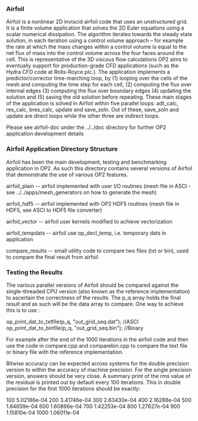 ### Airfoil

Airfoil is a nonlinear 2D inviscid airfoil code that uses an unstructured grid. It is a finite volume application that
solves the 2D Euler equations using a scalar numerical dissipation. The algorithm iterates towards the steady state
solution, in each iteration using a control volume approach – for example the rate at which the mass changes within a
control volume is equal to the net flux of mass into the control volume across the four faces around the cell. This is
representative of the 3D viscous flow calculations OP2 aims to eventually support for production-grade CFD applications
(such as the Hydra CFD code at Rolls-Royce plc.). The application implements a predictor/corrector time-marching
loop, by (1) looping over the cells of the mesh and computing the time step for each cell, (2) computing the flux over
internal edges (3) computing the flux over boundary edges (4) updating the solution and (5) saving the old solution
before repeating. These main stages of the application is solved in Airfoil within five parallel loops: adt_calc,
res_calc, bres_calc, update and save_soln. Out of these, save_soln and update are direct loops while the other three are
indirect loops.

Please see airfoil-doc under the ../../doc directory for further OP2 application development details

### Airfoil Application Directory Structure

Airfoil has been the main development, testing and benchmarking application in OP2. As such this directory contains
several versions of Airfoil that demonstrate the use of various OP2 features.

airfoil_plain -- airfoil implemented with user I/O routines (mesh file in ASCI - see ../../apps/mesh_generators
on how to generate the mesh)

airfoil_hdf5 -- airfoil implemented with OP2 HDF5 routines (mesh file in HDF5, see ASCI to HDF5 file converter)

airfoil_vector -- airfoil user kernels modified to achieve vectorization

airfoil_tempdats -- airfoil use op_decl_temp, i.e. temporary dats in application

compare_results -- small utility code to compare two files (txt or bin), used to compare the final result from airfoil

### Testing the Results

The various parallel versions of Airfoil should be compared against the single-threaded CPU version (also known as the
reference implementation) to ascertain the correctness of the results. The p_q array holds the final result and as such
will be the data array to compare. One way to achieve this is to use :

  op_print_dat_to_txtfile(p_q, "out_grid_seq.dat"); //ASCI
  op_print_dat_to_binfile(p_q, "out_grid_seq.bin"); //Binary

For example after the end of the 1000 iterations in the airfoil code and then use the code in compare.cpp and
comparebin.cpp to compare the text file or binary file with the reference implementation.

Bitwise accuracy can be expected across systems for the double precision version to within the accuracy of machine
precision. For the single precision version, answers should be very close. A summary print of the rms value of the
residual is printed out by default every 100 iterations. This in double precision for the first 1000 iterations should
be exactly:

100  5.02186e-04
200  3.41746e-04
300  2.63430e-04
400  2.16288e-04
500  1.84659e-04
600  1.60866e-04
700  1.42253e-04
800  1.27627e-04
900  1.15810e-04
1000  1.06011e-04

